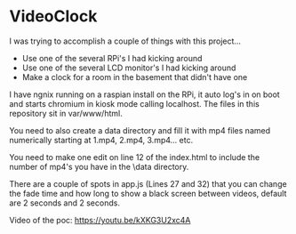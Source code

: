 # VideoClock

I was trying to accomplish a couple of things with this project...

- Use one of the several RPi's I had kicking around
- Use one of the several LCD monitor's I had kicking around
- Make a clock for a room in the basement that didn't have one

I have ngnix running on a raspian install on the RPi, it auto log's in on boot and starts chromium in kiosk mode calling localhost. The files in this repository sit in var/www/html.

You need to also create a data directory and fill it with mp4 files named numerically starting at 1.mp4, 2.mp4, 3.mp4... etc.

You need to make one edit on line 12 of the index.html to include the number of mp4's you have in the \data directory.

There are a couple of spots in app.js (Lines 27 and 32) that you can change the fade time and how long to show a black screen between videos, default are 2 seconds and 2 seconds.

Video of the poc: https://youtu.be/kXKG3U2xc4A

